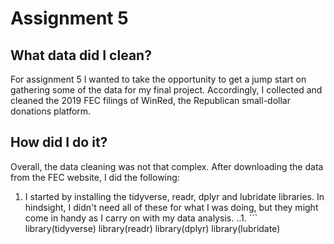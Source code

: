# Assignment 5

## What data did I clean?

For assignment 5 I wanted to take the opportunity to get a jump start on gathering some of the data for my final project. Accordingly, I collected and cleaned the 2019 FEC filings of WinRed, the Republican small-dollar donations platform.

## How did I do it?

Overall, the data cleaning was not that complex. After downloading the data from the FEC website, I did the following: 

1. I started by installing the tidyverse, readr, dplyr and lubridate libraries. In hindsight, I didn't need all of these for what I was doing, but they might come in handy as I carry on with my data analysis.
..1. ```
library(tidyverse)
library(readr)
library(dplyr)
library(lubridate)
```
